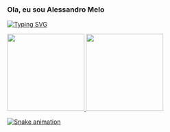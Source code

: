### Ola, eu sou Alessandro Melo

[![Typing SVG](https://readme-typing-svg.herokuapp.com?color=%232A258A&duration=4000&lines=Especialista+em+Sistema;Engenheiro+de+Dados;Oracle+Tuning)](https://git.io/typing-svg)
<div>
<a href="https://github.com/alessandromeloweb">
<img height="180em" src="https://github-readme-stats.vercel.app/api/top-langs/?username=alessandromeloweb&layout=compact&langs_count=7&theme=dark"/>
<img height="180em" src="https://github-readme-stats.vercel.app/api?username=alessandromeloweb&show_icons=true&theme=dark&include_all_commits=true&count_private=true"/>
</div>

  ![Snake animation](https://github.com/alessandromelo.web/alessandromeloweb/blob/output/github-contribution-grid-snake.svg)

